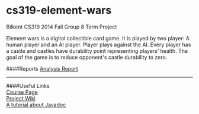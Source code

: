 cs319-element-wars
==================

Bilkent CS319 2014 Fall Group 8 Term Project

  Element wars is a digital collectible card game. It is played by two player: A human player and an AI player. Player
plays against the AI. Every player has a castle and castles have durability point representing
players’ health. The goal of the game is to reduce opponent's castle durability to zero.

####Reports
[Analysis Report](https://github.com/Shathra/cs319-element-wars/raw/master/reports/AnalysisReportGroup8.pdf)
***
####Useful Links  
[Course Page](http://www.cs.bilkent.edu.tr/~calkan/teaching/cs319/index.html)  
[Project Wiki](https://github.com/Shathra/cs319-element-wars/wiki)  
[A tutorial about Javadoc](http://docstore.mik.ua/orelly/java-ent/jnut/ch07_03.htm)
